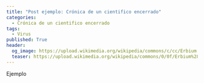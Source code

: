```yaml
---
title: "Post ejemplo: Crónica de un cientifico encerrado"
categories:
  - Crónica de un cientifico encerrado
tags:
  - Virus
published: True
header:
  og_image: https://upload.wikimedia.org/wikipedia/commons/c/cc/Erbium.jpg
  teaser: https://upload.wikimedia.org/wikipedia/commons/0/0f/Erbium%28III%29chloride_sunlight.jpg
---
```

Ejemplo
